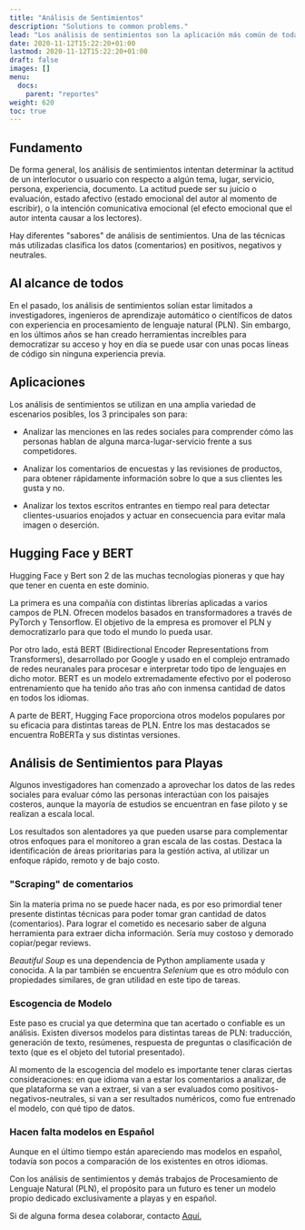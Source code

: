 ```yaml
---
title: "Análisis de Sentimientos"
description: "Solutions to common problems."
lead: "Los análisis de sentimientos son la aplicación más común de todas las herramientas de PLN para examinar actitudes y emociones de los visitantes hacia cierto punto de la playa, algún servicio o el tipo de experiencia (positiva-negativa)."
date: 2020-11-12T15:22:20+01:00
lastmod: 2020-11-12T15:22:20+01:00
draft: false
images: []
menu: 
  docs:
    parent: "reportes"
weight: 620
toc: true
---
```


## Fundamento

De forma general, los análisis de sentimientos intentan determinar la actitud de un interlocutor o usuario con respecto a algún tema, lugar, servicio, persona, experiencia, documento. La actitud puede ser su juicio o evaluación, estado afectivo (estado emocional del autor al momento de escribir), o la intención comunicativa emocional (el efecto emocional que el autor intenta causar a los lectores).

Hay diferentes "sabores" de análisis de sentimientos. Una de las técnicas más utilizadas clasifica los datos (comentarios) en positivos, negativos y neutrales.

## Al alcance de todos

En el pasado, los análisis de sentimientos solían estar limitados a investigadores, ingenieros de aprendizaje automático o científicos de datos con experiencia en procesamiento de lenguaje natural (PLN). Sin embargo, en los últimos años se han creado herramientas increíbles para democratizar su acceso y hoy en día se puede usar con unas pocas líneas de código sin ninguna experiencia previa.

## Aplicaciones

Los análisis de sentimientos se utilizan en una amplia variedad de escenarios posibles, los 3 principales son para:

- Analizar las menciones en las redes sociales para comprender cómo las personas hablan de alguna marca-lugar-servicio frente a sus competidores.

- Analizar los comentarios de encuestas y las revisiones de productos, para obtener rápidamente información sobre lo que a sus clientes les gusta y no.

- Analizar los textos escritos entrantes en tiempo real para detectar clientes-usuarios enojados y actuar en consecuencia para evitar mala imagen o deserción.

## Hugging Face y BERT

Hugging Face y Bert son 2 de las muchas tecnologías pioneras y que hay que tener en cuenta en este dominio. 

La primera es una compañía con distintas librerías aplicadas a varios campos de PLN. Ofrecen modelos basados en transformadores a través de PyTorch y Tensorflow. El objetivo de la empresa es promover el PLN y democratizarlo para que todo el mundo lo pueda usar.

Por otro lado, está BERT (Bidirectional Encoder Representations from Transformers), desarrollado por Google y usado en el complejo entramado de redes neuranales para procesar e interpretar todo tipo de lenguajes en dicho motor. BERT es un modelo extremadamente efectivo por el poderoso entrenamiento que ha tenido año tras año con inmensa cantidad de datos en todos los idiomas.

A parte de BERT, Hugging Face proporciona otros modelos populares por su eficacia para distintas tareas de PLN. Entre los mas destacados se encuentra RoBERTa y sus distintas versiones.

## Análisis de Sentimientos para Playas

Algunos investigadores han comenzado a aprovechar los datos de las redes sociales para evaluar cómo las personas interactúan con los paisajes costeros, aunque la mayoría de estudios se encuentran en fase piloto y se realizan a escala local. 

Los resultados son alentadores ya que pueden usarse para complementar otros enfoques para el monitoreo a gran escala de las costas. Destaca la identificación de áreas prioritarias para la gestión activa, al utilizar un enfoque rápido, remoto y de bajo costo.

### "Scraping" de comentarios

Sin la materia prima no se puede hacer nada, es por eso primordial tener presente distintas técnicas para poder tomar gran cantidad de datos (comentarios). Para lograr el cometido es necesario saber de alguna herramienta para extraer dicha información. Sería muy costoso y demorado copiar/pegar reviews.

*Beautiful Soup* es una dependencia de Python ampliamente usada y conocida. A la par también se encuentra *Selenium* que es otro módulo con propiedades similares, de gran utilidad en este tipo de tareas.


### Escogencia de Modelo

Este paso es crucial ya que determina que tan acertado o confiable es un análisis. Existen diversos modelos para distintas tareas de PLN: traducción, generación de texto, resúmenes, respuesta de preguntas o clasificación de texto (que es el objeto del tutorial presentado).

Al momento de la escogencia del modelo es importante tener claras ciertas consideraciones: en que idioma van a estar los comentarios a analizar, de que plataforma se van a extraer, si van a ser evaluados como positivos-negativos-neutrales, si van a ser resultados numéricos, como fue entrenado el modelo, con qué tipo de datos.

### Hacen falta modelos en Español 

Aunque en el último tiempo están apareciendo mas modelos en español, todavía son pocos a comparación de los existentes en otros idiomas. 

Con los análisis de sentimientos y demás trabajos de Procesamiento de Lenguaje Natural (PLN), el propósito para un futuro es tener un modelo propio dedicado exclusivamente a playas y en español.

Si de alguna forma desea colaborar, contacto [Aquí.](https://www.grammaloreto.co/es/contacto/) 


















